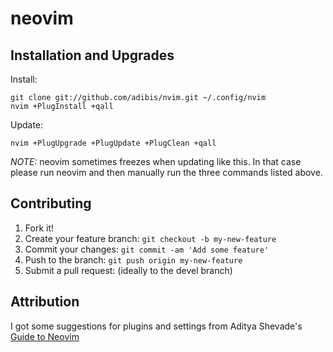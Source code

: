 # neovim

## Installation and Upgrades

Install:

    git clone git://github.com/adibis/nvim.git ~/.config/nvim
    nvim +PlugInstall +qall

Update:

    nvim +PlugUpgrade +PlugUpdate +PlugClean +qall

*NOTE:* neovim sometimes freezes when updating like this. In that case please run neovim and then manually run the three commands listed above.

## Contributing

1. Fork it!
2. Create your feature branch: `git checkout -b my-new-feature`
3. Commit your changes: `git commit -am 'Add some feature'`
4. Push to the branch: `git push origin my-new-feature`
5. Submit a pull request: (ideally to the devel branch)

## Attribution

I got some suggestions for plugins and settings from Aditya Shevade's [Guide to Neovim](http://nerditya.com/code/guide-to-neovim/)
